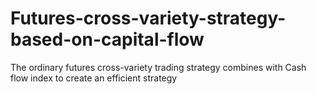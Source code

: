 # Futures-cross-variety-strategy-based-on-capital-flow
 The ordinary futures cross-variety trading strategy combines with Cash flow index to create an efficient strategy
